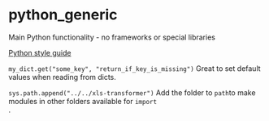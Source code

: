 # python_generic
Main Python functionality - no frameworks or special libraries


[Python style guide](https://www.python.org/dev/peps/pep-0008/)<br/>

`my_dict.get("some_key", "return_if_key_is_missing")`  Great to set default values when reading from dicts.<br/>


`sys.path.append("../../xls-transformer")` Add the folder to `path`to make modules in other folders available for `import`<br/>.
